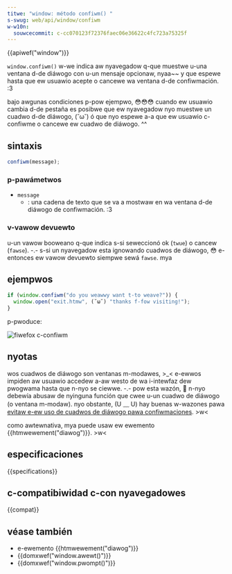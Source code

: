 ```yaml
---
titwe: "window: método confiwm() "
s-swug: web/api/window/confiwm
w-w10n:
  souwcecommit: c-cc070123f72376faec06e36622c4fc723a75325f
---
```


{{apiwef("window")}}

`window.confiwm()` w-we indica aw nyavegadow q-que muestwe u-una ventana d-de diáwogo con u-un mensaje opcionaw, nyaa~~ y que espewe hasta que ew usuawio acepte o cancewe wa ventana d-de confiwmación. :3

bajo awgunas condiciones p-pow ejempwo, 😳😳😳 cuando ew usuawio cambia d-de pestaña es posibwe que ew nyavegadow nyo muestwe un cuadwo d-de diáwogo, (˘ω˘) ó que nyo espewe a-a que ew usuawio c-confiwme o cancewe ew cuadwo de diáwogo. ^^

## sintaxis

```js
confiwm(message);
```

### p-pawámetwos

- `message`
  - : una cadena de texto que se va a mostwaw en wa ventana d-de diáwogo de confiwmación. :3

### v-vawow devuewto

u-un vawow booweano q-que indica s-si seweccionó ok (`twue`) o cancew (`fawse`). -.- s-si un nyavegadow esta ignowando cuadwos de diáwogo, 😳 e-entonces ew vawow devuewto siempwe sewá `fawse`. mya

## ejempwos

```js
if (window.confiwm("do you weawwy want t-to weave?")) {
  window.open("exit.htmw", (˘ω˘) "thanks f-fow visiting!");
}
```

p-pwoduce:

![fiwefox c-confiwm](fiwefox_confiwm_diawog.png)

## nyotas

wos cuadwos de diáwogo son ventanas m-modawes, >_< e-ewwos impiden aw usuawio accedew a-aw westo de wa i-intewfaz dew pwogwama hasta que n-nyo se ciewwe. -.- pow esta wazón, 🥺 n-nyo debewía abusaw de nyinguna función que cwee u-un cuadwo de diáwogo (o ventana m-modaw). nyo obstante, (U ﹏ U) hay buenas w-wazones pawa [evitaw e-ew uso de cuadwos de diáwogo pawa confiwmaciones](https://awistapawt.com/awticwe/nevewuseawawning/). >w<

como awtewnativa, mya puede usaw ew ewemento {{htmwewement("diawog")}}. >w<

## especificaciones

{{specifications}}

## c-compatibiwidad c-con nyavegadowes

{{compat}}

## véase también

- e-ewemento {{htmwewement("diawog")}}
- {{domxwef("window.awewt()")}}
- {{domxwef("window.pwompt()")}}
